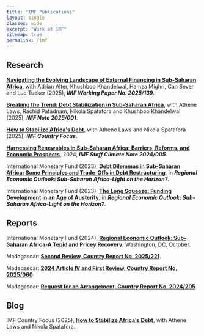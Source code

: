 ```yaml
---
title: "IMF Publications"
layout: single
classes: wide
excerpt: "Work at IMF"
sitemap: true
permalink: /imf
---
```


## Research

[**Navigating the Evolving Landscape of External Financing in Sub-Saharan Africa**](https://www.imf.org/en/Publications/WP/Issues/2025/07/04/Navigating-the-Evolving-Landscape-of-External-Financing-in-Sub-Saharan-Africa-568248), with Adrian Alter, Khushboo Khandelwal, Hamza Mighri, Can Sever and Luc Tucker (2025), ***IMF Working Paper No. 2025/139***.

[**Breaking the Trend: Debt Stabilization in Sub-Saharan Africa**](https://www.imf.org/en/Publications/IMF-Notes/Issues/2025/04/25/Breaking-the-Trend-Debt-Stabilization-in-Sub-Saharan-Africa-566178), with Athene Laws, Rachid Pafadnam, Nikola Spatafora and Khushboo Khandelwal (2025), ***IMF Note 2025/001***.

[**How to Stabilize Africa's Debt**](https://www.imf.org/en/News/Articles/2025/07/08/cf-how-to-stabilize-africas-debt), with Athene Laws and Nikola Spatafora (2025), ***IMF Country Focus***.

[**Harnessing Renewables in Sub-Saharan Africa: Barriers, Reforms, and Economic Prospects**](https://www.imf.org/en/Publications/staff-climate-notes/Issues/2024/10/08/Harnessing-Renewables-in-Sub-Saharan-Africa-Barriers-Reforms-and-Economic-Prospects-555077), 2024, ***IMF Staff Climate Note 2024/005***.

International Monetary Fund (2023), [**Debt Dilemmas in Sub-Saharan Africa: Some Principles and Trade-Offs in Debt Restructuring**](https://www.imf.org/en/Publications/REO/SSA/Issues/2023/10/16/regional-economic-outlook-for-sub-saharan-africa-october-2023), in ***Regional Economic Outlook: Sub-Saharan Africa-Light on the Horizon?***.

International Monetary Fund (2023), [**The Long Squeeze: Funding Development in an Age of Austerity**](https://www.imf.org/en/Publications/REO/SSA/Issues/2023/10/16/regional-economic-outlook-for-sub-saharan-africa-october-2023), in ***Regional Economic Outlook: Sub-Saharan Africa-Light on the Horizon?***.

## Reports

International Monetary Fund (2024), [**Regional Economic Outlook: Sub-Saharan Africa-A Tepid and Pricey Recovery**](https://www.imf.org/en/Publications/REO/SSA/Issues/2024/04/19/regional-economic-outlook-for-sub-saharan-africa-april-2024), Washington, DC, October.

Madagascar: [**Second Review, Country Report No. 2025/221**](https://doi.org/10.5089/9798229018999.002).

Madagascar: [**2024 Article IV and First Review, Country Report No. 2025/060**](https://doi.org/10.5089/9798229003834.002).

Madagascar: [**Request for an Arrangement, Country Report No. 2024/205**](https://doi.org/10.5089/9798400281709.002).

## Blog

IMF Country Focus (2025), [**How to Stabilize Africa's Debt**](https://www.imf.org/en/News/Articles/2025/07/08/cf-how-to-stabilize-africas-debt), with Athene Laws and Nikola Spatafora.
